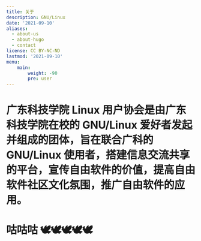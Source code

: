 ```yaml
---
title: 关于
description: GNU/Linux
date: '2021-09-10'
aliases:
  - about-us
  - about-hugo
  - contact
license: CC BY-NC-ND
lastmod: '2021-09-10'
menu:
    main: 
        weight: -90
        pre: user
---
```

# 广东科技学院 Linux 用户协会是由广东科技学院在校的 GNU/Linux 爱好者发起并组成的团体，旨在联合广科的 GNU/Linux 使用者，搭建信息交流共享的平台，宣传自由软件的价值，提高自由软件社区文化氛围，推广自由软件的应用。 
# 咕咕咕 🕊🕊🕊🕊🕊
<!--Written in Go, Hugo is an open source static site generator available under the [Apache Licence 2.0.](https://github.com/gohugoio/hugo/blob/master/LICENSE) Hugo supports TOML, YAML and JSON data file types, Markdown and HTML content files and uses shortcodes to add rich content. Other notable features are taxonomies, multilingual mode, image processing, custom output formats, HTML/CSS/JS minification and support for Sass SCSS workflows.-->

<!--Hugo makes use of a variety of open source projects including:-->

<!--* https://github.com/yuin/goldmark-->
<!--* https://github.com/alecthomas/chroma-->
<!--* https://github.com/muesli/smartcrop-->
<!--* https://github.com/spf13/cobra-->
<!--* https://github.com/spf13/viper-->

<!--Hugo is ideal for blogs, corporate websites, creative portfolios, online magazines, single page applications or even a website with thousands of pages.-->

<!--Hugo is for people who want to hand code their own website without worrying about setting up complicated runtimes, dependencies and databases.-->

<!--Websites built with Hugo are extremelly fast, secure and can be deployed anywhere including, AWS, GitHub Pages, Heroku, Netlify and any other hosting provider.-->

<!--Learn more and contribute on [GitHub](https://github.com/gohugoio).-->
